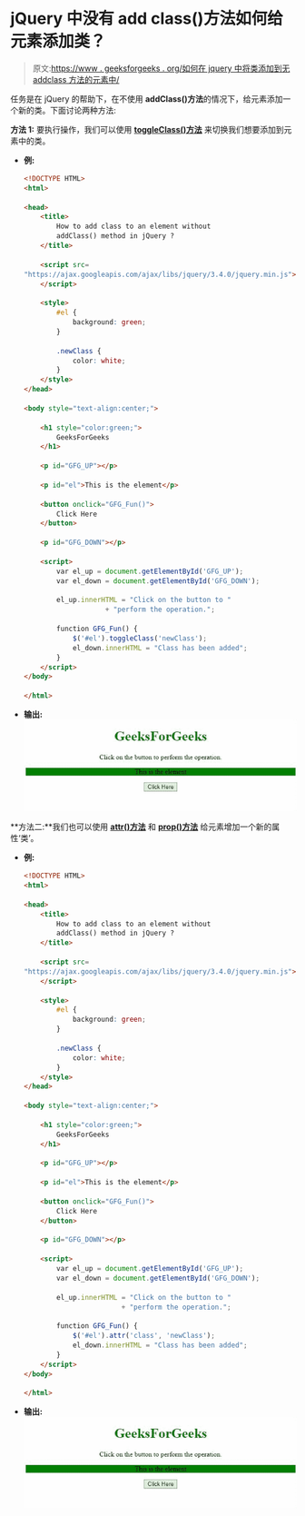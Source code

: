 # jQuery 中没有 add class()方法如何给元素添加类？

> 原文:[https://www . geeksforgeeks . org/如何在 jquery 中将类添加到无 addclass 方法的元素中/](https://www.geeksforgeeks.org/how-to-add-class-to-an-element-without-addclass-method-in-jquery/)

任务是在 jQuery 的帮助下，在不使用 **addClass()方法**的情况下，给元素添加一个新的类。下面讨论两种方法:

**方法 1:** 要执行操作，我们可以使用 [**toggleClass()方法**](https://www.geeksforgeeks.org/jquery-toggleclass-with-examples/) 来切换我们想要添加到元素中的类。

*   **例:**

    ```html
    <!DOCTYPE HTML>
    <html>

    <head>
        <title>
            How to add class to an element without
            addClass() method in jQuery ?
        </title>

        <script src=
    "https://ajax.googleapis.com/ajax/libs/jquery/3.4.0/jquery.min.js">
        </script>

        <style>
            #el {
                background: green;
            }

            .newClass {
                color: white;
            }
        </style>
    </head>

    <body style="text-align:center;">

        <h1 style="color:green;">
            GeeksForGeeks
        </h1>

        <p id="GFG_UP"></p>

        <p id="el">This is the element</p>

        <button onclick="GFG_Fun()">
            Click Here
        </button>

        <p id="GFG_DOWN"></p>

        <script>
            var el_up = document.getElementById('GFG_UP');
            var el_down = document.getElementById('GFG_DOWN');

            el_up.innerHTML = "Click on the button to "
                        + "perform the operation.";

            function GFG_Fun() {
                $('#el').toggleClass('newClass');
                el_down.innerHTML = "Class has been added";
            }
        </script>
    </body>

    </html>
    ```

*   **输出:**
    ![](img/07220e5e4402090400c76347937dba6f.png)

**方法二:**我们也可以使用 [**attr()方法**](https://www.geeksforgeeks.org/jquery-attr-method/) 和 [**prop()方法**](https://www.geeksforgeeks.org/jquery-prop-with-examples/) 给元素增加一个新的属性‘类’。

*   **例:**

    ```html
    <!DOCTYPE HTML>
    <html>

    <head>
        <title>
            How to add class to an element without
            addClass() method in jQuery ?
        </title>

        <script src=
    "https://ajax.googleapis.com/ajax/libs/jquery/3.4.0/jquery.min.js">
        </script>

        <style>
            #el {
                background: green;
            }

            .newClass {
                color: white;
            }
        </style>
    </head>

    <body style="text-align:center;">

        <h1 style="color:green;">
            GeeksForGeeks
        </h1>

        <p id="GFG_UP"></p>

        <p id="el">This is the element</p>

        <button onclick="GFG_Fun()">
            Click Here
        </button>

        <p id="GFG_DOWN"></p>

        <script>
            var el_up = document.getElementById('GFG_UP');
            var el_down = document.getElementById('GFG_DOWN');

            el_up.innerHTML = "Click on the button to "
                            + "perform the operation.";

            function GFG_Fun() {
                $('#el').attr('class', 'newClass');
                el_down.innerHTML = "Class has been added";
            }
        </script>
    </body>

    </html>
    ```

*   **输出:**
    ![](img/07220e5e4402090400c76347937dba6f.png)